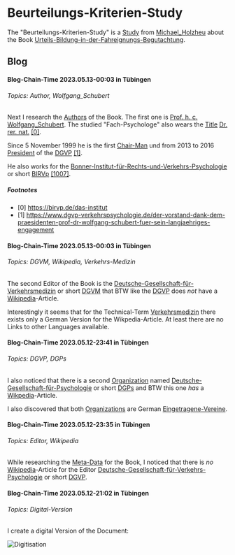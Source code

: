 # Beurteilungs-Kriterien-Study

The "Beurteilungs-Kriterien-Study" is a [Study](640001.md) from [Michael_Holzheu](0.md) about the Book [Urteils-Bildung-in-der-Fahreignungs-Begutachtung](1000001009.md).

## Blog

#### Blog-Chain-Time 2023.05.13-00:03 in Tübingen <a id="1005"/>
###### Topics: Author, Wolfgang_Schubert

Next I research the [Authors](600098.md) of the Book. The first one is [Prof. h. c.](202900014.md) [Wolfgang_Schubert](1000001015.md). The studied "Fach-Psychologe" also wears the [Title](60076.md) [Dr. rer. nat.](202900013.md) [[0]](#1007).

Since 5 November 1999 he is the first [Chair-Man](202800001.md) und from 2013 to 2016 [President](202800002.md) of the [DGVP](1000001012.md) [[1]](#1006).

He also works for the [Bonner-Institut-für-Rechts-und-Verkehrs-Psychologie](1000001016.md) or short [BIRVp](1000001016.md) [[1007]](#1007).

##### Footnotes

- [0<a id="1007"/>] https://birvp.de/das-institut
- [1<a id="1006"/>] https://www.dgvp-verkehrspsychologie.de/der-vorstand-dank-dem-praesidenten-prof-dr-wolfgang-schubert-fuer-sein-langjaehriges-engagement

#### Blog-Chain-Time 2023.05.13-00:03 in Tübingen <a id="1004"/>
###### Topics: DGVM, Wikipedia, Verkehrs-Medizin

The second Editor of the Book is the [Deutsche-Gesellschaft-für-Verkehrsmedizin](1000001013.md) or short [DGVM](1000001013.md) that BTW like the [DGVP](1000001011.md) does *not* have a [Wikipedia](190000006.md)-Article.

Interestingly it seems that for the Technical-Term [Verkehrsmedizin](1000001014.md) there exists only a German Version for the Wikpedia-Article. At least there are no Links to other Languages available.

#### Blog-Chain-Time 2023.05.12-23:41 in Tübingen <a id="1003"/>
###### Topics: DGVP, DGPs

I also noticed that there is a second [Organization](240000014.md) named [Deutsche-Gesellschaft-für-Psychologie](1000001012.md) or short [DGPs](1000001012.md) and BTW this one *has* a [Wikpedia](190000006.md)-Article.

I also discovered that both [Organizations](240000014.md) are German [Eingetragene-Vereine](680003.md).

#### Blog-Chain-Time 2023.05.12-23:35 in Tübingen <a id="1002"/>
###### Topics: Editor, Wikipedia

While researching the [Meta-Data](60118.md) for the Book, I noticed that there is *no* [Wikipedia](190000006.md)-Article for the Editor [Deutsche-Gesellschaft-für-Verkehrs-Psychologie](1000001011.md) or short [DGVP](1000001011.md).

#### Blog-Chain-Time 2023.05.12-21:02 in Tübingen <a id="1001"/>
###### Topics: Digital-Version

I create a digital Version of the Document:

![Digitisation](400000003.jpg)

